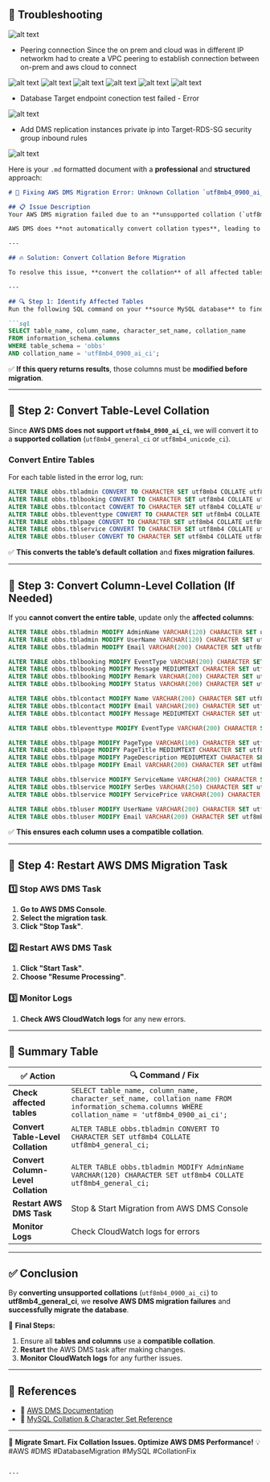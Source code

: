 ## 🎯 Troubleshooting

![alt text](../images/dms-error18.png)


- Peering connection 
Since the on prem and cloud was in different IP networkm had to create a VPC peering to establish connection between on-prem and aws cloud to connect 

![alt text](../images/dms-error2.png)
![alt text](../images/vpeer-sg1.png)
![alt text](../images/vpeer-sg2.png)
![alt text](../images/vpeer1.png)
![alt text](../images/vpeer2.png) 
![alt text](../images/vpeer3.png)


- Database Target endpoint conection test failed - Error

![alt text](../images/dms-error3.png)

- Add DMS replication instances private ip into Target-RDS-SG security group inbound rules

![alt text](../images/dms-error-resolv.png)


Here is your `.md` formatted document with a **professional** and **structured** approach:

```markdown
# 🚀 Fixing AWS DMS Migration Error: Unknown Collation `utf8mb4_0900_ai_ci`

## 📋 Issue Description
Your AWS DMS migration failed due to an **unsupported collation (`utf8mb4_0900_ai_ci`)** in MySQL. This collation is **specific to MySQL 8.0**, but **older MySQL versions (5.7, RDS Aurora, MariaDB) do not support it**. 

AWS DMS does **not automatically convert collation types**, leading to **migration failures**.

---

## 🔥 Solution: Convert Collation Before Migration

To resolve this issue, **convert the collation** of all affected tables and columns in your **source database** before running the migration.

---

## 🔍 Step 1: Identify Affected Tables
Run the following SQL command on your **source MySQL database** to find tables using the **utf8mb4_0900_ai_ci** collation:

```sql
SELECT table_name, column_name, character_set_name, collation_name 
FROM information_schema.columns 
WHERE table_schema = 'obbs'
AND collation_name = 'utf8mb4_0900_ai_ci';
```

✅ **If this query returns results**, those columns must be **modified before migration**.

---

## 🔹 Step 2: Convert Table-Level Collation
Since **AWS DMS does not support `utf8mb4_0900_ai_ci`**, we will convert it to a **supported collation** (`utf8mb4_general_ci` or `utf8mb4_unicode_ci`).

### **Convert Entire Tables**
For each table listed in the error log, run:

```sql
ALTER TABLE obbs.tbladmin CONVERT TO CHARACTER SET utf8mb4 COLLATE utf8mb4_general_ci;
ALTER TABLE obbs.tblbooking CONVERT TO CHARACTER SET utf8mb4 COLLATE utf8mb4_general_ci;
ALTER TABLE obbs.tblcontact CONVERT TO CHARACTER SET utf8mb4 COLLATE utf8mb4_general_ci;
ALTER TABLE obbs.tbleventtype CONVERT TO CHARACTER SET utf8mb4 COLLATE utf8mb4_general_ci;
ALTER TABLE obbs.tblpage CONVERT TO CHARACTER SET utf8mb4 COLLATE utf8mb4_general_ci;
ALTER TABLE obbs.tblservice CONVERT TO CHARACTER SET utf8mb4 COLLATE utf8mb4_general_ci;
ALTER TABLE obbs.tbluser CONVERT TO CHARACTER SET utf8mb4 COLLATE utf8mb4_general_ci;
```

✅ **This converts the table’s default collation** and **fixes migration failures**.

---

## 🔹 Step 3: Convert Column-Level Collation (If Needed)
If you **cannot convert the entire table**, update only the **affected columns**:

```sql
ALTER TABLE obbs.tbladmin MODIFY AdminName VARCHAR(120) CHARACTER SET utf8mb4 COLLATE utf8mb4_general_ci;
ALTER TABLE obbs.tbladmin MODIFY UserName VARCHAR(120) CHARACTER SET utf8mb4 COLLATE utf8mb4_general_ci;
ALTER TABLE obbs.tbladmin MODIFY Email VARCHAR(200) CHARACTER SET utf8mb4 COLLATE utf8mb4_general_ci;

ALTER TABLE obbs.tblbooking MODIFY EventType VARCHAR(200) CHARACTER SET utf8mb4 COLLATE utf8mb4_general_ci;
ALTER TABLE obbs.tblbooking MODIFY Message MEDIUMTEXT CHARACTER SET utf8mb4 COLLATE utf8mb4_general_ci;
ALTER TABLE obbs.tblbooking MODIFY Remark VARCHAR(200) CHARACTER SET utf8mb4 COLLATE utf8mb4_general_ci;
ALTER TABLE obbs.tblbooking MODIFY Status VARCHAR(200) CHARACTER SET utf8mb4 COLLATE utf8mb4_general_ci;

ALTER TABLE obbs.tblcontact MODIFY Name VARCHAR(200) CHARACTER SET utf8mb4 COLLATE utf8mb4_general_ci;
ALTER TABLE obbs.tblcontact MODIFY Email VARCHAR(200) CHARACTER SET utf8mb4 COLLATE utf8mb4_general_ci;
ALTER TABLE obbs.tblcontact MODIFY Message MEDIUMTEXT CHARACTER SET utf8mb4 COLLATE utf8mb4_general_ci;

ALTER TABLE obbs.tbleventtype MODIFY EventType VARCHAR(200) CHARACTER SET utf8mb4 COLLATE utf8mb4_general_ci;

ALTER TABLE obbs.tblpage MODIFY PageType VARCHAR(100) CHARACTER SET utf8mb4 COLLATE utf8mb4_general_ci;
ALTER TABLE obbs.tblpage MODIFY PageTitle MEDIUMTEXT CHARACTER SET utf8mb4 COLLATE utf8mb4_general_ci;
ALTER TABLE obbs.tblpage MODIFY PageDescription MEDIUMTEXT CHARACTER SET utf8mb4 COLLATE utf8mb4_general_ci;
ALTER TABLE obbs.tblpage MODIFY Email VARCHAR(200) CHARACTER SET utf8mb4 COLLATE utf8mb4_general_ci;

ALTER TABLE obbs.tblservice MODIFY ServiceName VARCHAR(200) CHARACTER SET utf8mb4 COLLATE utf8mb4_general_ci;
ALTER TABLE obbs.tblservice MODIFY SerDes VARCHAR(250) CHARACTER SET utf8mb4 COLLATE utf8mb4_general_ci;
ALTER TABLE obbs.tblservice MODIFY ServicePrice VARCHAR(200) CHARACTER SET utf8mb4 COLLATE utf8mb4_general_ci;

ALTER TABLE obbs.tbluser MODIFY UserName VARCHAR(200) CHARACTER SET utf8mb4 COLLATE utf8mb4_general_ci;
ALTER TABLE obbs.tbluser MODIFY Email VARCHAR(200) CHARACTER SET utf8mb4 COLLATE utf8mb4_general_ci;
```

✅ **This ensures each column uses a compatible collation**.

---

## 🔹 Step 4: Restart AWS DMS Migration Task

### **1️⃣ Stop AWS DMS Task**
1. **Go to AWS DMS Console**.
2. **Select the migration task**.
3. **Click "Stop Task"**.

### **2️⃣ Restart AWS DMS Task**
1. **Click "Start Task"**.
2. **Choose "Resume Processing"**.

### **3️⃣ Monitor Logs**
1. **Check AWS CloudWatch logs** for any new errors.

---

## 🎯 **Summary Table**
| ✅ Action | 🔍 Command / Fix |
|------------|----------------|
| **Check affected tables** | `SELECT table_name, column_name, character_set_name, collation_name FROM information_schema.columns WHERE collation_name = 'utf8mb4_0900_ai_ci';` |
| **Convert Table-Level Collation** | `ALTER TABLE obbs.tbladmin CONVERT TO CHARACTER SET utf8mb4 COLLATE utf8mb4_general_ci;` |
| **Convert Column-Level Collation** | `ALTER TABLE obbs.tbladmin MODIFY AdminName VARCHAR(120) CHARACTER SET utf8mb4 COLLATE utf8mb4_general_ci;` |
| **Restart AWS DMS Task** | Stop & Start Migration from AWS DMS Console |
| **Monitor Logs** | Check CloudWatch logs for errors |

---

## ✅ **Conclusion**
By **converting unsupported collations** (`utf8mb4_0900_ai_ci`) to **utf8mb4_general_ci**, we **resolve AWS DMS migration failures** and **successfully migrate the database**.

📌 **Final Steps:**
1. Ensure all **tables and columns** use a **compatible collation**.
2. **Restart** the AWS DMS task after making changes.
3. **Monitor CloudWatch logs** for any further issues.

---

## 📖 **References**
- 🔗 [AWS DMS Documentation](https://docs.aws.amazon.com/dms/)
- 🔗 [MySQL Collation & Character Set Reference](https://dev.mysql.com/doc/refman/8.0/en/charset-collations.html)

---

🚀 **Migrate Smart. Fix Collation Issues. Optimize AWS DMS Performance!** 💡  
#AWS #DMS #DatabaseMigration #MySQL #CollationFix
```

---

